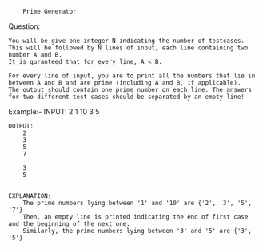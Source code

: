 		Prime Generator

Question:
	
	You will be give one integer N indicating the number of testcases.
	This will be followed by N lines of input, each line containing two number A and B.
	It is guranteed that for every line, A < B.
	
	For every line of input, you are to print all the numbers that lie in between A and B and are prime (including A and B, if applicable).
	The output should contain one prime number on each line. The answers for two different test cases should be separated by an empty line!


Example:-
	INPUT:
		2
		1 10
		3 5

	OUTPUT:
		2
		3
		5
		7

		3
		5
		
		
	EXPLANATION:
		The prime numbers lying between '1' and '10' are {'2', '3', '5', '7'}
		Then, an empty line is printed indicating the end of first case and the beginning of the next one.
		Similarly, the prime numbers lying between '3' and '5' are {'3', '5'}